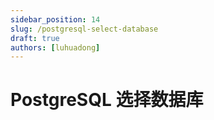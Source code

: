 ```yaml
---
sidebar_position: 14
slug: /postgresql-select-database
draft: true
authors: [luhuadong]
---
```


# PostgreSQL 选择数据库


